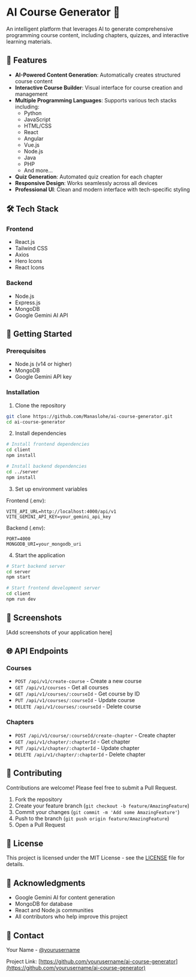 # AI Course Generator 🚀

An intelligent platform that leverages AI to generate comprehensive programming course content, including chapters, quizzes, and interactive learning materials.

## 🌟 Features

- **AI-Powered Content Generation**: Automatically creates structured course content
- **Interactive Course Builder**: Visual interface for course creation and management
- **Multiple Programming Languages**: Supports various tech stacks including:
  - Python
  - JavaScript
  - HTML/CSS
  - React
  - Angular
  - Vue.js
  - Node.js
  - Java
  - PHP
  - And more...
- **Quiz Generation**: Automated quiz creation for each chapter
- **Responsive Design**: Works seamlessly across all devices
- **Professional UI**: Clean and modern interface with tech-specific styling

## 🛠️ Tech Stack

### Frontend
- React.js
- Tailwind CSS
- Axios
- Hero Icons
- React Icons

### Backend
- Node.js
- Express.js
- MongoDB
- Google Gemini AI API

## 🚀 Getting Started

### Prerequisites
- Node.js (v14 or higher)
- MongoDB
- Google Gemini API key

### Installation

1. Clone the repository
```bash
git clone https://github.com/Manaslohe/ai-course-generator.git
cd ai-course-generator
```

2. Install dependencies
```bash
# Install frontend dependencies
cd client
npm install

# Install backend dependencies
cd ../server
npm install
```

3. Set up environment variables

Frontend (.env):
```properties
VITE_API_URL=http://localhost:4000/api/v1
VITE_GEMINI_API_KEY=your_gemini_api_key
```

Backend (.env):
```properties
PORT=4000
MONGODB_URI=your_mongodb_uri
```

4. Start the application
```bash
# Start backend server
cd server
npm start

# Start frontend development server
cd client
npm run dev
```

## 📸 Screenshots

[Add screenshots of your application here]

## 🌐 API Endpoints

### Courses
- `POST /api/v1/create-course` - Create a new course
- `GET /api/v1/courses` - Get all courses
- `GET /api/v1/courses/:courseId` - Get course by ID
- `PUT /api/v1/courses/:courseId` - Update course
- `DELETE /api/v1/courses/:courseId` - Delete course

### Chapters
- `POST /api/v1/course/:courseId/create-chapter` - Create chapter
- `GET /api/v1/chapter/:chapterId` - Get chapter
- `PUT /api/v1/chapter/:chapterId` - Update chapter
- `DELETE /api/v1/chapter/:chapterId` - Delete chapter

## 🤝 Contributing

Contributions are welcome! Please feel free to submit a Pull Request.

1. Fork the repository
2. Create your feature branch (`git checkout -b feature/AmazingFeature`)
3. Commit your changes (`git commit -m 'Add some AmazingFeature'`)
4. Push to the branch (`git push origin feature/AmazingFeature`)
5. Open a Pull Request

## 📝 License

This project is licensed under the MIT License - see the [LICENSE](LICENSE) file for details.

## 👏 Acknowledgments

- Google Gemini AI for content generation
- MongoDB for database
- React and Node.js communities
- All contributors who help improve this project

## 📧 Contact

Your Name - [@yourusername](https://twitter.com/yourusername)

Project Link: [https://github.com/yourusername/ai-course-generator](https://github.com/yourusername/ai-course-generator)